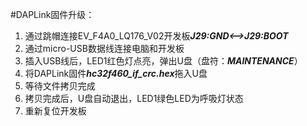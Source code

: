 #DAPLink固件升级：
  1. 通过跳帽连接EV_F4A0_LQ176_V02开发板***J29:GND<——>J29:BOOT***
  2. 通过micro-USB数据线连接电脑和开发板
  3. 插入USB线后，LED1红色灯点亮，弹出U盘（盘符：***MAINTENANCE***）
  4. 将DAPLink固件***hc32f460_if_crc.hex***拖入U盘
  5. 等待文件拷贝完成
  6. 拷贝完成后，U盘自动退出，LED1绿色LED为呼吸灯状态
  7. 重新复位开发板